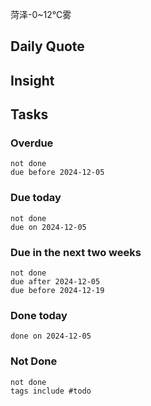 菏泽-0~12℃雾

## Daily Quote

## Insight





## Tasks
### Overdue
```tasks
not done
due before 2024-12-05
```

### Due today
```tasks
not done
due on 2024-12-05
```

### Due in the next two weeks
```tasks
not done
due after 2024-12-05
due before 2024-12-19
```

### Done today
```tasks
done on 2024-12-05
```

### Not Done
```tasks
not done
tags include #todo
```
